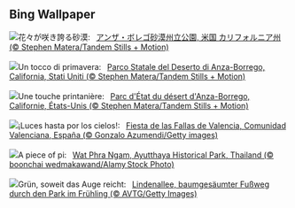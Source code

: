 ## Bing Wallpaper
![](https://www.bing.com/th?id=OHR.AnzaBorregoBloom_JA-JP4195875577_UHD.jpg&w=1000)花々が咲き誇る砂漠:&nbsp;&ensp;[アンザ・ボレゴ砂漠州立公園, 米国 カリフォルニア州 (© Stephen Matera/Tandem Stills + Motion)](https://www.bing.com/th?id=OHR.AnzaBorregoBloom_JA-JP4195875577_UHD.jpg)
<br><br/>
![](https://www.bing.com/th?id=OHR.AnzaBorregoBloom_IT-IT1728403447_UHD.jpg&w=1000)Un tocco di primavera:&nbsp;&ensp;[Parco Statale del Deserto di Anza-Borrego, California, Stati Uniti (© Stephen Matera/Tandem Stills + Motion)](https://www.bing.com/th?id=OHR.AnzaBorregoBloom_IT-IT1728403447_UHD.jpg)
<br><br/>
![](https://www.bing.com/th?id=OHR.AnzaBorregoBloom_FR-FR2163074616_UHD.jpg&w=1000)Une touche printanière:&nbsp;&ensp;[Parc d'État du désert d'Anza-Borrego, Californie, États-Unis (© Stephen Matera/Tandem Stills + Motion)](https://www.bing.com/th?id=OHR.AnzaBorregoBloom_FR-FR2163074616_UHD.jpg)
<br><br/>
![](https://www.bing.com/th?id=OHR.FallerasWomenValencia_ES-ES8776101382_UHD.jpg&w=1000)¡Luces hasta por los cielos!:&nbsp;&ensp;[Fiesta de las Fallas de Valencia, Comunidad Valenciana, España (© Gonzalo Azumendi/Getty images)](https://www.bing.com/th?id=OHR.FallerasWomenValencia_ES-ES8776101382_UHD.jpg)
<br><br/>
![](https://www.bing.com/th?id=OHR.AyutthayaTree_EN-GB6491490381_UHD.jpg&w=1000)A piece of pi:&nbsp;&ensp;[Wat Phra Ngam, Ayutthaya Historical Park, Thailand (© boonchai wedmakawand/Alamy Stock Photo)](https://www.bing.com/th?id=OHR.AyutthayaTree_EN-GB6491490381_UHD.jpg)
<br><br/>
![](https://www.bing.com/th?id=OHR.AvenueLimeTrees_DE-DE2066853614_UHD.jpg&w=1000)Grün, soweit das Auge reicht:&nbsp;&ensp;[Lindenallee, baumgesäumter Fußweg durch den Park im Frühling (© AVTG/Getty Images)](https://www.bing.com/th?id=OHR.AvenueLimeTrees_DE-DE2066853614_UHD.jpg)
<br><br/>
